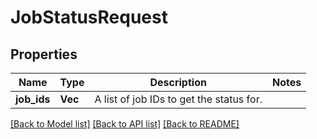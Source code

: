 # JobStatusRequest

## Properties

Name | Type | Description | Notes
------------ | ------------- | ------------- | -------------
**job_ids** | **Vec<String>** | A list of job IDs to get the status for. | 

[[Back to Model list]](../README.md#documentation-for-models) [[Back to API list]](../README.md#documentation-for-api-endpoints) [[Back to README]](../README.md)


